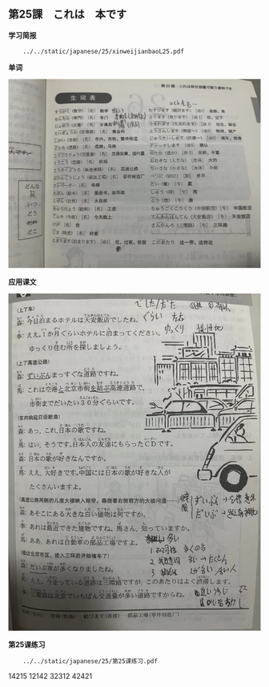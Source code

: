 ## 第25課　これは　本です

**学习简报**

```pdf
	../../static/japanese/25/xinweijianbaoL25.pdf
```

**单词**

![](../../images/japanese/25/单词.jpg)

**应用课文**

![](../../images/japanese/25/应用课文.jpg)

**第25课练习**

```pdf
	../../static/japanese/25/第25课练习.pdf
```

14215 12142
32312 42421
